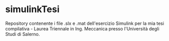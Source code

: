 # simulinkTesi
Repository contenente i file .slx e .mat dell'esercizio Simulink per la mia tesi compilativa - Laurea Triennale in Ing. Meccanica presso l'Università degli Studi di Salerno.
